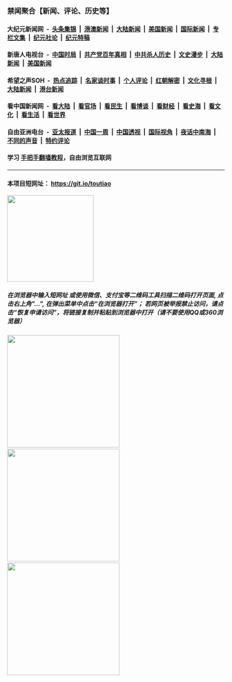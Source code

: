 ### 禁闻聚合【新闻、评论、历史等】

#### 大纪元新闻网 &nbsp;-&nbsp; [头条集锦](indexes/E头条集锦.md?t=03062032) &nbsp;|&nbsp; [港澳新闻](indexes/E港澳新闻.md?t=03062032)  &nbsp;|&nbsp; [大陆新闻](indexes/E大陆新闻.md?t=03062032) &nbsp;|&nbsp; [美国新闻](indexes/E美国新闻.md?t=03062032) &nbsp;|&nbsp; [国际新闻](indexes/E国际新闻.md?t=03062032) &nbsp;|&nbsp; [专栏文集](indexes/E专栏文集.md?t=03062032) &nbsp;|&nbsp; [纪元社论](indexes/E纪元社论.md?t=03062032) &nbsp;|&nbsp; [纪元特稿](indexes/E纪元特稿.md?t=03062032) 

#### 新唐人电视台 &nbsp;-&nbsp; [中国时局](indexes/N中国时局.md?t=03062032) &nbsp;|&nbsp; [共产党百年真相](indexes/N共产党百年真相.md?t=03062032) &nbsp;|&nbsp; [中共杀人历史](indexes/N中共杀人历史.md?t=03062032) &nbsp;|&nbsp; [文史漫步](indexes/N文史漫步.md?t=03062032) &nbsp;|&nbsp; [大陆新闻](indexes/N大陆新闻.md?t=03062032) &nbsp;|&nbsp; [美国新闻](indexes/N美国新闻.md?t=03062032)

#### 希望之声SOH &nbsp;-&nbsp; [热点追踪](indexes/H热点追踪.md?t=03062032) &nbsp;|&nbsp; [名家谈时事](indexes/H名家谈时事.md?t=03062032) &nbsp;|&nbsp; [个人评论](indexes/H个人评论.md?t=03062032)  &nbsp;|&nbsp; [红朝解密](indexes/H红朝解密.md?t=03062032) &nbsp;|&nbsp; [文化寻根](indexes/H文化寻根.md?t=03062032) &nbsp;|&nbsp; [大陆新闻](indexes/H大陆新闻.md?t=03062032) &nbsp;|&nbsp; [港台新闻](indexes/H港台新闻.md?t=03062032)

#### 看中国新闻网 &nbsp;-&nbsp; [看大陆](indexes/S看大陆.md?t=03062032) &nbsp;|&nbsp; [看官场](indexes/S看官场.md?t=03062032) &nbsp;|&nbsp; [看民生](indexes/S看民生.md?t=03062032)  &nbsp;|&nbsp; [看博谈](indexes/S看博谈.md?t=03062032) &nbsp;|&nbsp; [看财经](indexes/S看财经.md?t=03062032) &nbsp;|&nbsp; [看史海](indexes/S看史海.md?t=03062032) &nbsp;|&nbsp; [看文化](indexes/S看文化.md?t=03062032) &nbsp;|&nbsp; [看生活](indexes/S看生活.md?t=03062032) &nbsp;|&nbsp; [看世界](indexes/S看世界.md?t=03062032)

#### 自由亚洲电台 &nbsp;-&nbsp; [亚太报道](indexes/R亚太报道.md?t=03062032) &nbsp;|&nbsp; [中国一周](indexes/R中国一周.md?t=03062032) &nbsp;|&nbsp; [中国透视](indexes/R中国透视.md?t=03062032)  &nbsp;|&nbsp; [国际视角](indexes/R国际视角.md?t=03062032) &nbsp;|&nbsp; [夜话中南海](indexes/R夜话中南海.md?t=03062032) &nbsp;|&nbsp; [不同的声音](indexes/R不同的声音.md?t=03062032) &nbsp;|&nbsp; [特约评论](indexes/R特约评论.md?t=03062032)

#### 学习 [手把手翻墙教程](https://github.com/gfw-breaker/guides/wiki)，自由浏览互联网

----

#### 本项目短网址： https://git.io/toutiao
<img src="https://raw.githubusercontent.com/gfw-breaker/banned-news/master/scripts/img/qr.png" width="200px"/>  

##### 在浏览器中输入短网址 或使用微信、支付宝等二维码工具扫描二维码打开页面, 点击右上角"...", 在弹出菜单中点击“在浏览器打开”； 若网页被举报禁止访问，请点击“恢复申请访问”，将链接复制并粘贴到浏览器中打开（请不要使用QQ或360浏览器）

<img src="https://raw.githubusercontent.com/gfw-breaker/banned-news/master/scripts/img/1.png" width="260px"/> &nbsp; <img src="https://raw.githubusercontent.com/gfw-breaker/banned-news/master/scripts/img/2.png" width="260px"/> &nbsp; <img src="https://raw.githubusercontent.com/gfw-breaker/banned-news/master/scripts/img/3.png" width="260px"/>
